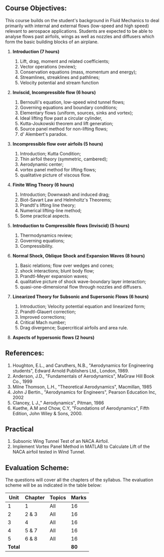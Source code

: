 
## Course Objectives:
This course builds on the student's background in Fluid Mechanics to deal primarily with internal and external flows (low-speed and high speed) relevant to aerospace applications. Students are expected to be able to analyse flows past airfoils, wings as well as nozzles and diffusers which form the basic building blocks of an airplane.

1. **Introduction (7 hours)**
   1. Lift, drag, moment and related coefficients;
   2. Vector operations (review);
   3. Conservation equations (mass, momentum and energy);
   4. Streamlines, streaklines and pathlines;
   5. Velocity potential and stream function

2. **Inviscid, Incompressible flow (6 hours)**
   1. Bernoulli's equation, low-speed wind tunnel flows;
   2. Governing equations and boundary conditions;
   3. Elementary flows (uniform, sources, sinks and vortex);
   4. Ideal lifting flow past a circular cylinder,
   5. Kutta-Joukowski theorem and lift generation;
   6. Source panel method for non-lifting flows;
   7. d' Alembert's paradox.

3. **Incompressible flow over airfoils (5 hours)**
   1. Introduction; Kutta Condition;
   2. Thin airfoil theory (symmetric, cambered);
   3. Aerodynamic center;
   4. vortex panel method for lifting flows;
   5. qualitative picture of viscous flow.

4. **Finite Wing Theory (6 hours)**
   1. Introduction; Downwash and induced drag;
   2. Biot-Savart Law and Helmholtz's Theorems;
   3. Prandtl's lifting line theory;
   4. Numerical lifting-line method;
   5. Some practical aspects.

5. **Introduction to Compressible flows (Inviscid) (5 hours)**
   1. Thermodynamics review;
   2. Governing equations;
   3. Compressibility.

6. **Normal Shock, Oblique Shock and Expansion Waves (8 hours)**
   1. Basic relations; flow over wedges and cones;
   2. shock interactions; blunt body flow;
   3. Prandtl-Meyer expansion waves;
   4. qualitative picture of shock wave-boundary layer interaction;
   5. quasi-one-dimensional flow through nozzles and diffusers.

7. **Linearized Theory for Subsonic and Supersonic Flows (6 hours)**
   1. Introduction; Velocity potential equation and linearized form;
   2. Prandtl-Glauert correction;
   3. Improved corrections;
   4. Critical Mach number;
   5. Drag divergence; Supercritical airfoils and area rule.

8. **Aspects of hypersonic flows (2 hours)**

## References:
1. Houghton, E.L., and Caruthers, N.B., "Aerodynamics for Engineering students", Edward Arnold Publishers Ltd., London, 1989.
2. Anderson, J.D., "Fundamentals of Aerodynamics", MaGraw Hill Book Co., 1999
3. Milne Thomson, L.H., "Theoretical Aerodynamics", Macmillan, 1985
4. John J Bertin., "Aerodynamics for Engineers", Pearson Education Inc, 2002
5. Clancey, L J.," Aerodynamics", Pitman, 1986
6. Kuethe, A.M and Chow, C.Y, "Foundations of Aerodynamics", Fifth Edition, John Wiley & Sons, 2000.

## Practical
1. Subsonic Wing Tunnel Test of an NACA Airfoil.
2. Implement Vortex Panel Method in MATLAB to Calculate Lift of the NACA airfoil tested in Wind Tunnel.

## Evaluation Scheme:
The questions will cover all the chapters of the syllabus. The evaluation scheme will be as indicated in the table below:

| Unit      | Chapter | Topics | Marks  |
| --------- | ------- | ------ | ------ |
| 1         | 1       | All    | 16     |
| 2         | 2 & 3   | All    | 16     |
| 3         | 4       | All    | 16     |
| 4         | 5 & 7   | All    | 16     |
| 5         | 6 & 8   | All    | 16     |
| **Total** |         |        | **80** |